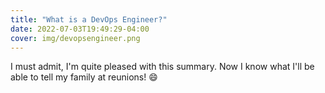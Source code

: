 ```yaml
---
title: "What is a DevOps Engineer?"
date: 2022-07-03T19:49:29-04:00
cover: img/devopsengineer.png
---
```


I must admit, I'm quite pleased with this summary. Now I know
what I'll be able to tell my family at reunions! :smile:
